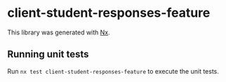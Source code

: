 # client-student-responses-feature

This library was generated with [Nx](https://nx.dev).

## Running unit tests

Run `nx test client-student-responses-feature` to execute the unit tests.
